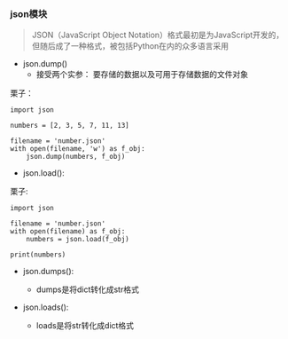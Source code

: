 ### json模块
> JSON（JavaScript Object Notation）格式最初是为JavaScript开发的，但随后成了一种格式，被包括Python在内的众多语言采用

* json.dump()
	* 接受两个实参： 要存储的数据以及可用于存储数据的文件对象

栗子：

```
import json

numbers = [2, 3, 5, 7, 11, 13]

filename = 'number.json'
with open(filename, 'w') as f_obj:
	json.dump(numbers, f_obj)
```

* json.load():

栗子:

```
import json

filename = 'number.json'
with open(filename) as f_obj:
	numbers = json.load(f_obj)

print(numbers)
```

* json.dumps():
	* dumps是将dict转化成str格式

* json.loads():
	* loads是将str转化成dict格式